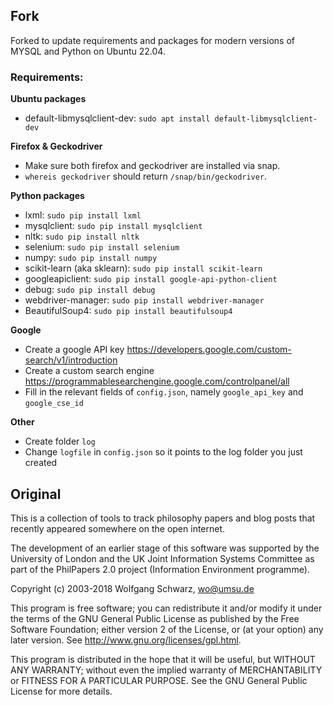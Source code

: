 ## Fork

Forked to update requirements and packages for modern versions of MYSQL and Python on Ubuntu 22.04.

### Requirements:

**Ubuntu packages**
+ default-libmysqlclient-dev: `sudo apt install default-libmysqlclient-dev`

**Firefox & Geckodriver**
+ Make sure both firefox and geckodriver are installed via snap. 
+ `whereis geckodriver` should return `/snap/bin/geckodriver`.

**Python packages**
+ lxml: `sudo pip install lxml`
+ mysqlclient: `sudo pip install mysqlclient`
+ nltk: `sudo pip install nltk`
+ selenium: `sudo pip install selenium`
+ numpy: `sudo pip install numpy`
+ scikit-learn (aka sklearn): `sudo pip install scikit-learn`
+ googleapiclient: `sudo pip install google-api-python-client`
+ debug: `sudo pip install debug`
+ webdriver-manager: `sudo pip install webdriver-manager`
+ BeautifulSoup4: `sudo pip install beautifulsoup4`

**Google**
+ Create a google API key https://developers.google.com/custom-search/v1/introduction 
+ Create a custom search engine https://programmablesearchengine.google.com/controlpanel/all
+ Fill in the relevant fields of `config.json`, namely `google_api_key` and `google_cse_id`

**Other**
+ Create folder `log`
+ Change `logfile` in `config.json` so it points to the log folder you just created


## Original
This is a collection of tools to track philosophy papers and blog posts that
recently appeared somewhere on the open internet.





The development of an earlier stage of this software was supported by
the University of London and the UK Joint Information Systems
Committee as part of the PhilPapers 2.0 project (Information
Environment programme).

Copyright (c) 2003-2018 Wolfgang Schwarz, wo@umsu.de

This program is free software; you can redistribute it and/or modify
it under the terms of the GNU General Public License as published by
the Free Software Foundation; either version 2 of the License, or (at
your option) any later version. See
http://www.gnu.org/licenses/gpl.html.

This program is distributed in the hope that it will be useful, but
WITHOUT ANY WARRANTY; without even the implied warranty of
MERCHANTABILITY or FITNESS FOR A PARTICULAR PURPOSE. See the GNU
General Public License for more details.


